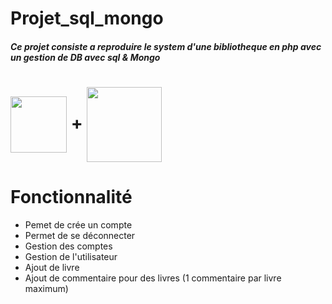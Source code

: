 # Projet_sql_mongo

##### Ce projet consiste a  reproduire le system d'une bibliotheque en php avec un gestion de DB avec sql & Mongo

<h1> <img align="center" src="https://upload.wikimedia.org/wikipedia/commons/8/87/Sql_data_base_with_logo.png" width="90px" /> + <img align="center" src="https://upload.wikimedia.org/wikipedia/commons/thumb/9/93/MongoDB_Logo.svg/2560px-MongoDB_Logo.svg.png" width="120px" /> </h1>

# Fonctionnalité
+ Pemet de crée un compte
+ Permet de se déconnecter 
+ Gestion des comptes
+ Gestion de l'utilisateur
+ Ajout de livre
+ Ajout de commentaire pour des livres (1 commentaire par livre maximum)
